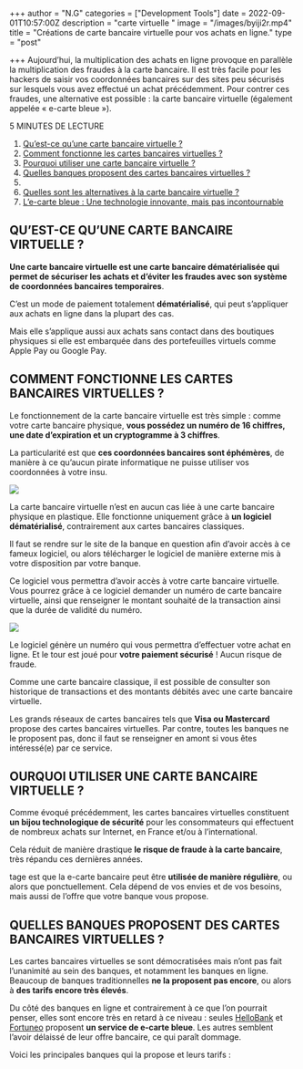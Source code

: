 +++
author = "N.G"
categories = ["Development Tools"]
date = 2022-09-01T10:57:00Z
description = "carte virtuelle "
image = "/images/byiji2r.mp4"
title = "Créations de carte bancaire virtuelle pour vos achats en ligne."
type = "post"

+++
Aujourd’hui, la multiplication des achats en ligne provoque en parallèle la multiplication des fraudes à la carte bancaire. Il est très facile pour les hackers de saisir vos coordonnées bancaires sur des sites peu sécurisés sur lesquels vous avez effectué un achat précédemment. Pour contrer ces fraudes, une alternative est possible : la carte bancaire virtuelle (également appelée « e-carte bleue »).

5 MINUTES DE LECTURE

1. [Qu’est-ce qu’une carte bancaire virtuelle ?](https://www.boursicoteur.co/carte-bancaire-virtuelle/#quest-ce-quune-carte-bancaire-virtuelle)
2. [Comment fonctionne les cartes bancaires virtuelles ?](https://www.boursicoteur.co/carte-bancaire-virtuelle/#comment-fonctionne-les-cartes-bancaires-virtuelles)
3. [Pourquoi utiliser une carte bancaire virtuelle ?](https://www.boursicoteur.co/carte-bancaire-virtuelle/#pourquoi-utiliser-une-carte-bancaire-virtuelle)
4. [Quelles banques proposent des cartes bancaires virtuelles ?](https://www.boursicoteur.co/carte-bancaire-virtuelle/#quelles-banques-proposent-des-cartes-bancaires-virtuelles)
5. 
6. [Quelles sont les alternatives à la carte bancaire virtuelle ?](https://www.boursicoteur.co/carte-bancaire-virtuelle/#quelles-sont-les-alternatives-a-la-carte-bancaire-virtuelle)
7. [L’e-carte bleue : Une technologie innovante, mais pas incontournable](https://www.boursicoteur.co/carte-bancaire-virtuelle/#le-carte-bleue-une-technologie-innovante-mais-pas-incontournable)

## QU’EST-CE QU’UNE CARTE BANCAIRE VIRTUELLE ?

**Une carte bancaire virtuelle est une carte bancaire dématérialisée qui permet de sécuriser les achats et d’éviter les fraudes avec son système de coordonnées bancaires temporaires**.

C’est un mode de paiement totalement **dématérialisé**, qui peut s’appliquer aux achats en ligne dans la plupart des cas.

Mais elle s’applique aussi aux achats sans contact dans des boutiques physiques si elle est embarquée dans des portefeuilles virtuels comme Apple Pay ou Google Pay.

## **COMMENT FONCTIONNE LES CARTES BANCAIRES VIRTUELLES ?**

Le fonctionnement de la carte bancaire virtuelle est très simple : comme votre carte bancaire physique, **vous possédez un numéro de 16 chiffres, une date d’expiration et un cryptogramme à 3 chiffres**.

La particularité est que **ces coordonnées bancaires sont éphémères**, de manière à ce qu’aucun pirate informatique ne puisse utiliser vos coordonnées à votre insu.

![](/images/carte-bancaire-virtuelle-1024x576.jpg)

La carte bancaire virtuelle n’est en aucun cas liée à une carte bancaire physique en plastique. Elle fonctionne uniquement grâce à **un logiciel dématérialisé**, contrairement aux cartes bancaires classiques.

Il faut se rendre sur le site de la banque en question afin d’avoir accès à ce fameux logiciel, ou alors télécharger le logiciel de manière externe mis à votre disposition par votre banque.

Ce logiciel vous permettra d’avoir accès à votre carte bancaire virtuelle. Vous pourrez grâce à ce logiciel demander un numéro de carte bancaire virtuelle, ainsi que renseigner le montant souhaité de la transaction ainsi que la durée de validité du numéro.

![](/images/card-g9c9a2cc23_640.jpg)

Le logiciel génère un numéro qui vous permettra d’effectuer votre achat en ligne. Et le tour est joué pour **votre paiement sécurisé** ! Aucun risque de fraude.

Comme une carte bancaire classique, il est possible de consulter son historique de transactions et des montants débités avec une carte bancaire virtuelle.

Les grands réseaux de cartes bancaires tels que **Visa ou Mastercard** propose des cartes bancaires virtuelles. Par contre, toutes les banques ne le proposent pas, donc il faut se renseigner en amont si vous êtes intéressé(e) par ce service.

## **OURQUOI UTILISER UNE CARTE BANCAIRE VIRTUELLE ?**

Comme évoqué précédemment, les cartes bancaires virtuelles constituent **un bijou technologique de sécurité** pour les consommateurs qui effectuent de nombreux achats sur Internet, en France et/ou à l’international.

Cela réduit de manière drastique **le risque de fraude à la carte bancaire**, très répandu ces dernières années.

tage est que la e-carte bancaire peut être **utilisée de manière régulière**, ou alors que ponctuellement. Cela dépend de vos envies et de vos besoins, mais aussi de l’offre que votre banque vous propose.

## **QUELLES BANQUES PROPOSENT DES CARTES BANCAIRES VIRTUELLES ?**

Les cartes bancaires virtuelles se sont démocratisées mais n’ont pas fait l’unanimité au sein des banques, et notamment les banques en ligne. Beaucoup de banques traditionnelles **ne la proposent pas encore**, ou alors à **des tarifs encore très élevés**.

Du côté des banques en ligne et contrairement à ce que l’on pourrait penser, elles sont encore très en retard à ce niveau : seules [HelloBank](https://www.boursicoteur.co/hello-bank-avis/) et [Fortuneo](https://www.boursicoteur.co/hello-bank-ou-fortuneo/) proposent **un service de e-carte bleue**. Les autres semblent l’avoir délaissé de leur offre bancaire, ce qui paraît dommage.

Voici les principales banques qui la propose et leurs tarifs :